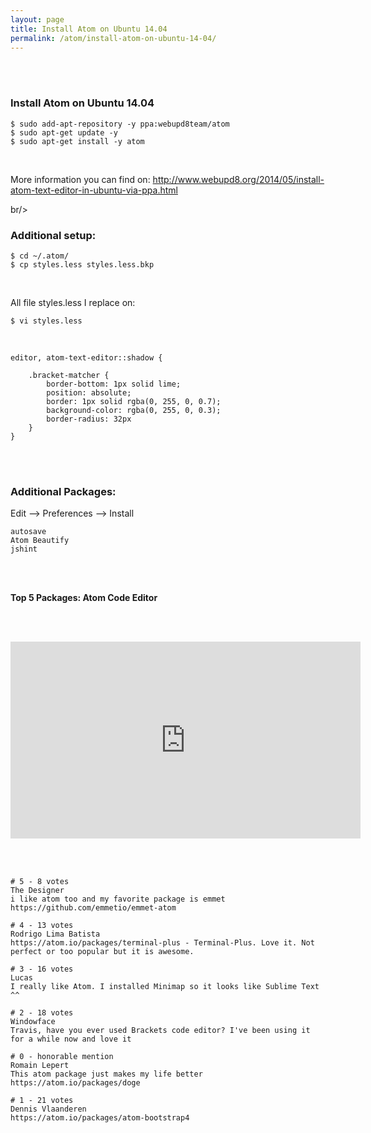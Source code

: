 ```yaml
---
layout: page
title: Install Atom on Ubuntu 14.04
permalink: /atom/install-atom-on-ubuntu-14-04/
---
```


<br/><br/>

### Install Atom on Ubuntu 14.04


    $ sudo add-apt-repository -y ppa:webupd8team/atom
    $ sudo apt-get update -y
    $ sudo apt-get install -y atom

<br/>

More information you can find on:
http://www.webupd8.org/2014/05/install-atom-text-editor-in-ubuntu-via-ppa.html


br/>

### Additional setup:

    $ cd ~/.atom/
    $ cp styles.less styles.less.bkp

<br/>

All file styles.less I replace on:


    $ vi styles.less

<br/>

    editor, atom-text-editor::shadow {

        .bracket-matcher {
            border-bottom: 1px solid lime;
            position: absolute;
            border: 1px solid rgba(0, 255, 0, 0.7);
            background-color: rgba(0, 255, 0, 0.3);
            border-radius: 32px
        }
    }


<br/>


<br/>

### Additional Packages:


Edit --> Preferences --> Install

    autosave
    Atom Beautify
    jshint


<br/><br/>

**Top 5 Packages: Atom Code Editor**

<br/><br/>

<div align="center">
    <iframe width="560" height="315" src="https://www.youtube.com/embed/DmKNDxlNLoE" frameborder="0" allowfullscreen></iframe>
</div>

<br/><br/>


    # 5 - 8 votes
    The Designer
    i like atom too and my favorite package is emmet https://github.com/emmetio/emmet-atom

    # 4 - 13 votes
    Rodrigo Lima Batista
    https://atom.io/packages/terminal-plus - Terminal-Plus. Love it. Not perfect or too popular but it is awesome.

    # 3 - 16 votes
    Lucas
    I really like Atom. I installed Minimap so it looks like Sublime Text ^^

    # 2 - 18 votes
    Windowface
    Travis, have you ever used Brackets code editor? I've been using it for a while now and love it

    # 0 - honorable mention
    Romain Lepert
    This atom package just makes my life better
    https://atom.io/packages/doge

    # 1 - 21 votes
    Dennis Vlaanderen
    https://atom.io/packages/atom-bootstrap4


<br/>
